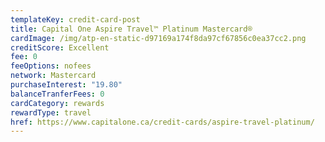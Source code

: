 ```yaml
---
templateKey: credit-card-post
title: Capital One Aspire Travel™ Platinum Mastercard®
cardImage: /img/atp-en-static-d97169a174f8da97cf67856c0ea37cc2.png
creditScore: Excellent
fee: 0
feeOptions: nofees
network: Mastercard
purchaseInterest: "19.80"
balanceTranferFees: 0
cardCategory: rewards
rewardType: travel
href: https://www.capitalone.ca/credit-cards/aspire-travel-platinum/
---
```

